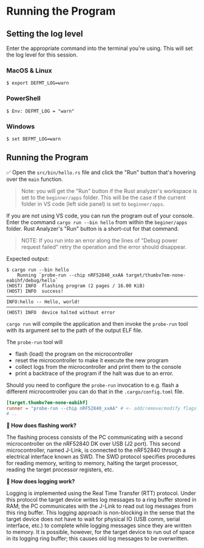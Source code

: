 # Running the Program

## Setting the log level 

Enter the appropriate command into the terminal you're using. This will set the log level for this session. 

### MacOS & Linux

```console
$ export DEFMT_LOG=warn
```

### PowerShell
```console
$ Env: DEFMT_LOG = "warn"
```

### Windows

```console
$ set DEFMT_LOG=warn
```
## Running the Program

✅ Open the `src/bin/hello.rs` file and click the "Run" button that's hovering over the `main` function.

> Note: you will get the "Run" button if the Rust analyzer's workspace is set to the `beginner/apps` folder. This will be the case if the current folder in VS code (left side panel) is set to `beginner/apps`.

If you are not using VS code, you can run the program out of your console.
Enter the command `cargo run --bin hello` from within the `beginer/apps` folder. Rust Analyzer's "Run" button is a short-cut for that command.

> NOTE: If you run into an error along the lines of "Debug power request failed" retry the operation and the error should disappear.

Expected output:

``` console
$ cargo run --bin hello
    Running `probe-run --chip nRF52840_xxAA target/thumbv7em-none-eabihf/debug/hello`
(HOST) INFO  flashing program (2 pages / 16.00 KiB)
(HOST) INFO  success!
────────────────────────────────────────────────────────────────────────────────
INFO:hello -- Hello, world!
────────────────────────────────────────────────────────────────────────────────
(HOST) INFO  device halted without error
```

`cargo run` will compile the application and then invoke the `probe-run` tool with its argument set to the path of the output ELF file.

The `probe-run` tool will
- flash (load) the program on the microcontroller
- reset the microcontroller to make it execute the new program
- collect logs from the microcontroller and print them to the console
- print a backtrace of the program if the halt was due to an error. 

Should you need to configure the `probe-run` invocation to e.g. flash a different microcontroller you can do that in the `.cargo/config.toml` file.

``` toml
[target.thumbv7em-none-eabihf]
runner = "probe-run --chip nRF52840_xxAA" # <- add/remove/modify flags here
# ..
```

**🔎 How does flashing work?**

The flashing process consists of the PC communicating with a second microcontroller on the nRF52840 DK over USB (J2 port). This second microcontroller, named J-Link, is connected to the nRF52840 through a electrical interface known as SWD. The SWD protocol specifies procedures for reading memory, writing to memory, halting the target processor, reading the target processor registers, etc.

**🔎 How does logging work?**

Logging is implemented using the Real Time Transfer (RTT) protocol. Under this protocol the target device writes log messages to a ring buffer stored in RAM; the PC communicates with the J-Link to read out log messages from this ring buffer. This logging approach is non-blocking in the sense that the target device does not have to wait for physical IO (USB comm, serial interface, etc.) to complete while logging messages since they are written to memory. It is possible, however, for the target device to run out of space in its logging ring buffer; this causes old log messages to be overwritten.
